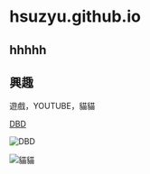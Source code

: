 # hsuzyu.github.io
## hhhhh

## 興趣
遊戲，YOUTUBE，貓貓

[DBD](https://deadbydaylight.fandom.com/zh/wiki/%E8%A7%92%E8%89%B2?variant=zh-tw)

![DBD](https://encrypted-tbn0.gstatic.com/images?q=tbn:ANd9GcS9SIDzN40VtOY4XeA5PPo0zp2PEjo6Uh4hcA&usqp=CAU)


![貓貓](https://obs.line-scdn.net/0hzdE_MG1EJUt4Jg7mXLFaHEJwJiRLSjZIHBB0SDtIe38ARDIeTBJrflR0LnhQFWIVEUFqJF8kPnoGF2UZRRNr/w644)
